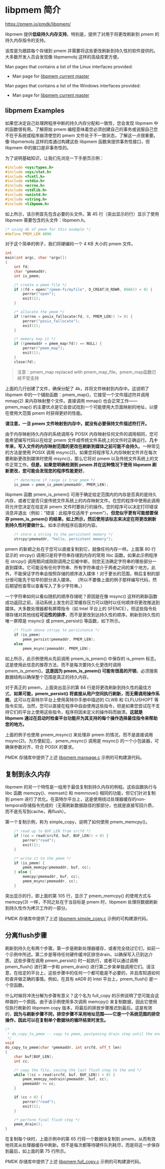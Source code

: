 # libpmem 简介

<https://pmem.io/pmdk/libpmem/>

libpmem 提供**低级持久内存支持**。特别是，提供了对用于将更改刷新到 pmem 的持久内存指令的支持。

该库是为跟踪每个存储到 pmem 并需要将这些更改刷新到持久性的软件提供的。大多数开发人员会发现像 libpmemobj 这样的高级库更方便。

Man pages that contains a list of the Linux interfaces provided:

- Man page for [libpmem current master](https://pmem.io/pmdk/manpages/linux/master/libpmem/libpmem.7.html)

Man pages that contains a list of the Windows interfaces provided:

- Man page for [libpmem current master](https://pmem.io/pmdk/manpages/windows/master/libpmem/libpmem.7.html)

## libpmem Examples

如果您决定自己处理跨程序中断的持久内存分配和一致性，您会发现 libpmem 中的函数很有用。了解原始 pmem 编程意味着您必须创建自己的事务或说服自己您不在乎系统或程序崩溃使您的 pmem 文件处于不一致状态，了解这一点很重要。像 libpmemobj 这样的库通过构建这些 libpmem 函数来提供事务性接口，但 libpmem 中的接口是非事务性的。

为了说明基础知识，让我们先浏览一下手册页示例：

```cpp
#include <sys/types.h>
#include <sys/stat.h>
#include <fcntl.h>
#include <stdio.h>
#include <errno.h>
#include <stdlib.h>
#include <unistd.h>
#include <string.h>
#include <libpmem.h>
```

如上所示，该示例首先包含必要的头文件。第 45 行（突出显示的行）显示了使用 libpmem 需要包含的头文件：libpmem.h。

```cpp
/* using 4k of pmem for this example */
#define	PMEM_LEN 4096
```

对于这个简单的例子，我们将硬编码一个 4 KB 大小的 pmem 文件。

```cpp
int
main(int argc, char *argv[])
{
	int fd;
	char *pmemaddr;
	int is_pmem;

	/* create a pmem file */
	if ((fd = open("/pmem-fs/myfile", O_CREAT|O_RDWR, 0666)) < 0) {
		perror("open");
		exit(1);
	}

	/* allocate the pmem */
	if ((errno = posix_fallocate(fd, 0, PMEM_LEN)) != 0) {
		perror("posix_fallocate");
		exit(1);
	}

	/* memory map it */
	if ((pmemaddr = pmem_map(fd)) == NULL) {
		perror("pmem_map");
		exit(1);
	}
	close(fd);
```

> 注意：pmem_map replaced with pmem_map_file。pmem_map函数已经不受支持

上面的几行创建了文件，确保分配了 4k，并将文件映射到内存中。这说明了 libpmem 中的一个辅助函数：pmem_map()，它接受一个文件描述符并调用 mmap(2) 来内存映射整个文件。直接调用 mmap() 也会正常工作——pmem_map() 的主要优点是它会尝试找到一个可能使用大页面映射的地址，以便在使用大范围 pmem 时获得更好的性能。

**请注意，一旦 pmem 文件映射到内存中，就没有必要保持文件描述符打开。**

由于内存映射持久内存的系统调用与 POSIX 内存映射任何文件的调用相同，您可能希望编写代码以在给定 pmem 文件或传统文件系统上的文件时正确运行。**几十年来，写入文件的内存映射范围的更改在刷新到媒体之前可能不会持久**。一种常见的方法是使用 POSIX 调用 msync(2)。如果您将程序写入内存映射文件并在每次要刷新更改到媒体时使用 msync()，那么它将对 pmem 以及传统文件系统上的文件正常工作。**但是，如果您明确检测到 pmem 并在这种情况下使用 libpmem 刷新更改，您可能会发现您的程序性能更好**。

```cpp
	/* determine if range is true pmem */
	is_pmem = pmem_is_pmem(pmemaddr, PMEM_LEN);
```

libpmem 函数 pmem_is_pmem() 可用于确定给定范围内的内存是否真的是持久内存，或者它是否只是传统文件系统上的内存映射文件。在您的程序中使用此调用将允许您决定在给定非 pmem 文件时要执行的操作。您的程序可以决定打印错误消息并退出（例如：“错误：此程序仅适用于 pmem”）。**但您似乎更有可能想要保存 pmem_is_pmem() 的结果，如上所示，然后使用该标志来决定在将更改刷新到持久性时要做什么**，如本示例程序后面的内容。

```cpp
	/* store a string to the persistent memory */
	strcpy(pmemaddr, "hello, persistent memory");
```

pmem 的新颖之处在于您可以直接复制到它，就像任何内存一样。上面第 80 行显示的 strcpy() 调用只是将字符串存储到内存的常用 libc 函数。如果此示例程序在 strcpy() 调用期间或刚刚调用之后被中断，则您无法确定字符串的哪些部分一直到媒体。它可能没有任何字符串、所有字符串或介于两者之间的某个地方。此外，不能保证字符串会按照存储的顺序进入媒体！对于更长的范围，稍后复制的部分很可能先于较早的部分进入媒体。 （所以不要像上面的例子那样编写代码，然后期望检查零以查看写入了多少字符串。）

一个字符串如何以看似随机的顺序存储呢？原因是在像 msync() 这样的刷新函数成功返回之前，活动系统上发生的正常缓存压力可以随时以任何顺序将更改推送到媒体。大多数处理器都有屏障指令（如 Intel 平台上的 SFENCE），但这些指令处理存储对其他线程**可见性的排序**，而不是更改到达持久性的顺序。刷新到持久性的唯一屏障是 msync() 或 pmem_persist() 等函数，如下所示。

```cpp
	/* flush above strcpy to persistence */
	if (is_pmem)
		pmem_persist(pmemaddr, PMEM_LEN);
	else
		pmem_msync(pmemaddr, PMEM_LEN);
```

如上所示，此示例使用从先前调用 pmem_is_pmem() 中保存的 is_pmem 标志。这是使用此信息的推荐方法，而不是每次要持久化更改时调用 pmem_is_pmem()。**这是因为 pmem_is_pmem() 可能有很高的开销**，必须搜索数据结构以确保整个范围是真正的持久内存。

对于真正的 pmem，上​​面突出显示的第 84 行是将更改刷新到持久性的最佳方式。**如果可能，pmem_persist() 将直接从用户空间执行刷新，而无需调用操作系统**。这可以在英特尔平台上使用英特尔手册中描述的 CLWB 和 CLFLUSHOPT 等指令实现。当然，您可以直接在程序中自由使用这些指令，但是如果您尝试在不支持它们的平台上使用这些指令，程序将因未定义的操作码而崩溃。**这就是 libpmem 通过在启动时检查平台功能并为其支持的每个操作选择最佳指令来帮助您的地方。**

上面的例子也使用 pmem_msync() 来处理非 pmem 的情况，而不是直接调用 msync(2)。为方便起见， pmem_msync() 调用是 msync() 的一个小包装器，可确保参数对齐，符合 POSIX 的要求。

PMDK 存储库中提供了上述 [libpmem manpage.c](https://github.com/pmem/pmdk/tree/master/src/examples/libpmem) 示例的可构建源代码。

## 复制到永久内存

libpmem 的另一个特性是一组用于最佳复制到持久内存的例程。这些函数执行与 libc 函数 memcpy()、memset() 和 memmove() 相同的功能，但它们针对复制到 pmem 进行了优化。在英特尔平台上，这是使用绕过处理器缓存的non-temporal存储指令完成的（无需刷新数据路径的那部分，也就是直接写回介质，而不是先写到cache，再flush）。

第一个复制示例，称为 simple_copy，说明了如何使用 pmem_memcpy()。

```cpp
	/* read up to BUF_LEN from srcfd */
	if ((cc = read(srcfd, buf, BUF_LEN)) < 0) {
		perror("read");
		exit(1);
	}

	/* write it to the pmem */
	if (is_pmem) {
		pmem_memcpy(pmemaddr, buf, cc);
	} else {
		memcpy(pmemaddr, buf, cc);
		pmem_msync(pmemaddr, cc);
	}
```

突出显示的行，即上面的第 105 行，显示了 pmem_memcpy() 的使用方式与 memcpy(3) 一样，不同之处在于当目标是 pmem 时，libpmem 处理将数据刷新到持久性作为拷贝工作的一部分。

PMDK 存储库中提供了上述 [libpmem simple_copy.c](https://github.com/pmem/pmdk/tree/master/src/examples/libpmem) 示例的可构建源代码。

## 分离flush步骤

刷新到持久化有两个步骤。第一步是刷新处理器缓存，或者完全绕过它们，如前一个示例中所述。第二步是等待任何硬件缓冲区排空drain，以确保写入已到达介质。这些步骤在调用 pmem_persist() 时一起执行，或者可以通过调用 pmem_flush() 进行第一步和 pmem_drain() 进行第二步来单独调用它们。请注意，在给定的平台上，这些步骤中的任何一个都可能是不必要的，并且库知道如何检查并做正确的事情。例如，在具有 eADR 的 Intel 平台上，pmem_flush() 是一个空函数。

什么时候将冲洗分解为步骤有意义？这个名为 full_copy 的示例说明了您可能会这样做的一个原因。由于该示例使用多次调用 memcpy() 来复制数据，因此它使用仅执行刷新的 libpmem copy 版本，将最后的排放步骤推迟到最后。这是有效的，**因为与刷新步骤不同，排空步骤不采用地址范围——它是一个系统范围的排空操作，因此可以在复制单个数据块的循环结束时发生。**

```cpp
/*
 * do_copy_to_pmem -- copy to pmem, postponing drain step until the end
 */
void
do_copy_to_pmem(char *pmemaddr, int srcfd, off_t len)
{
	char buf[BUF_LEN];
	int cc;

	/* copy the file, saving the last flush step to the end */
	while ((cc = read(srcfd, buf, BUF_LEN)) > 0) {
		pmem_memcpy_nodrain(pmemaddr, buf, cc);
		pmemaddr += cc;
	}

	if (cc < 0) {
		perror("read");
		exit(1);
	}

	/* perform final flush step */
	pmem_drain();
}
```

在复制每个块时，上面示例中的第 65 行将一个数据块复制到 pmem，从而有效地将其从处理器缓存中刷新。但不是每次都等待硬件队列耗尽，而是将这一步保存到最后，如上面的第 75 行所示。

PMDK 存储库中提供了上述 [libpmem full_copy.c](https://github.com/pmem/pmdk/tree/master/src/examples/libpmem) 示例的可构建源代码。

